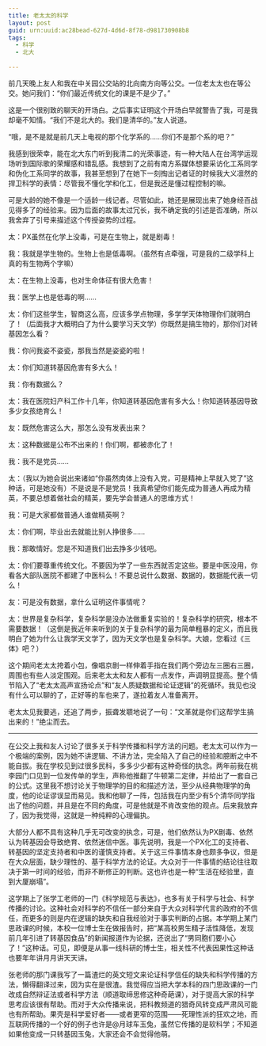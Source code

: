 ```yaml
---
title: 老太太的科学
layout: post
guid: urn:uuid:ac28bead-627d-4d6d-8f78-d981730908b8
tags:
  - 科学
  - 北大
  
---
```


前几天晚上友人和我在中关园公交站的北向南方向等公交。一位老太太也在等公交。她问我们：“你们最近传统文化的课是不是少了。”

这是一个很别致的聊天的开场白。之后事实证明这个开场白早就警告了我，可是我却毫不知情。“我们不是北大的。我们是清华的。”友人说道。

“哦，是不是就是前几天上电视的那个化学系的……你们不是那个系的吧？”

我感到很荣幸，能在北大东门听到我清二的光荣事迹，有一种大陆人在台湾学运现场听到国际歌的荣耀感和错乱感。我想到了之前有南方系媒体想要采访化工系同学和伪化工系同学的故事，我甚至想到了在她下一刻掏出记者证的时候我大义凛然的捍卫科学的表情：尽管我不懂化学和化工，但是我还是懂过程控制的嘛。

可是大龄的她不像是一个适龄一线记者。尽管如此，她还是展现出来了她身经百战见得多了的经验来。因为后面的故事太过冗长，我不确定我的引述是否准确，所以我舍弃了引号来描述这个传授姿势的过程。

太：PX虽然在化学上没毒，可是在生物上，就是剧毒！

我：我就是学生物的。生物上也是低毒啊。（虽然有点牵强，可是我的二级学科上真的有生物两个字嘛）

太：在生物上没毒，也对生命体征有很大危害！

我：医学上也是低毒的啊……

太：你们这些学生，智商这么高，应该多学点物理，多学学天体物理你们就明白了！（后面我才大概明白了为什么要学习天文学）你既然是搞生物的，那你们对转基因怎么看？

我：你问我姿不姿瓷，那我当然是姿瓷的啦！

太：你们知道转基因危害有多大么！

我：你有数据么？

太：我在医院妇产科工作十几年，你知道转基因危害有多大么！你知道转基因导致多少女孩绝育么！

友：既然危害这么大，那怎么没有发表出来？

太：这种数据是公布不出来的！你们啊，都被赤化了！

我：我不是党员……

太：（我以为她会说出来诸如“你虽然肉体上没有入党，可是精神上早就入党了”这种话，可是她没有）不是说是不是党员！我真希望你们能先成为普通人再成为精英，不要总想着做社会的精英，要先学会普通人的思维方式！

我：可是大家都做普通人谁做精英啊？

太：你们啊，毕业出去就能比别人挣很多……

我：那敢情好。您是不知道我们出去挣多少钱吧。

太：你们要尊重传统文化。不要因为学了一些东西就否定这些。要是中医没用，你看各大部队医院不都建了中医科么！不要总说什么数据、数据的，数据能代表一切么！

友：可是没有数据，拿什么证明这件事情呢？

太：世界是复杂科学，复杂科学是没办法做重复实验的！复杂科学的研究，根本不需要数据！（这倒是我近年来听到的关于复杂科学的最为简单粗暴的定义，而且我明白了她为什么让我学天文学了，因为天文学也是复杂科学。大娘，您看过《三体》吧？）

这个期间老太太挎着小包，像唱京剧一样伸着手指在我们两个旁边左三圈右三圈，周围也有些人淡定围观。后来老太太和友人都有一点发作，声调明显提高。整个情节陷入了“老太太高声宣扬论点”和“友人质疑数据和论证逻辑”的死循环。我见也没有什么可以聊的了，正好等的车也来了，遂拉着友人准备离开。

老太太见我要逃，还追了两步，振聋发聩地说了一句：“文革就是你们这帮学生搞出来的！”绝尘而去。

---

在公交上我和友人讨论了很多关于科学传播和科学方法的问题。老太太可以作为一个极端的案例，因为她不讲逻辑、不讲方法，完全陷入了自己的经验和臆断之中不能自拔。我在学校见到过很多民科，多多少少都有这种奇怪的执念。两年前我在桃李园门口见到一位发传单的学生，声称他推翻了牛顿第二定律，并给出了一套自己的公式。这里我不想讨论关于物理学的目的和描述方法，至少从经典物理学的角度，他的论证谬误显而易见。我和他聊了一阵，包括我在内至少有5个清华同学指出了他的问题，并且是在不同的角度，可是他就是不肯改变他的观点。后来我放弃了，因为我觉得，这就是一种纯粹的心理偏执。

大部分人都不具有这种几乎无可改变的执念，可是，他们依然认为PX剧毒、依然认为转基因会导致绝育、依然迷信中医。事先说明，我是一个PX化工的支持者、转基因的坚定支持者和中医的谨慎支持者。关于这三件事情本身也颇多争议，但是在大众层面，缺少理性的、基于科学方法的论证。大众对于一件事情的结论往往取决于第一时间的经验，而非不断修正的判断。这也许也是一种“生活在经验里，直到大厦崩塌”。

这学期上了张学工老师的一门《科学规范与表达》，也多有关于科学与社会、科学传播的讨论。这种社会对科学的不信任一部分来自于大众对科学代言的政府的不信任，而更多的则是内在逻辑的缺失和自我经验对于事实判断的占据。本学期上某门思政课的时候，本校一位博士生在做报告时，把“某高校男生精子活性降低，发现前几年引进了转基因食品”的新闻报道作为论据，还说出了“男同胞们要小心了！”这种话。可见，即便是从事一线科研的博士生，相关性不代表因果性这种话也要年年讲月月讲天天讲。

张老师的那门课我写了一篇渣烂的英文短文来论证科学信任的缺失和科学传播的方法，懒得翻译过来，因为实在是很渣。我觉得应当把大学本科的四门思政课的一门改成自然辩证法或者科学方法（顺道取缔思修这种奇葩课），对于提高大家的科学思考应该很有帮助。而对于大众传播来说，把科教频道的猎奇风转变成严肃风可能也有所帮助。果壳是科学爱好者——或者更窄的范围——死理性派的狂欢之地，而互联网传播的一个好的例子也许是@月球车玉兔，虽然它传播的是软科学；不知道如果他变成一只转基因玉兔，大家还会不会觉得他萌。